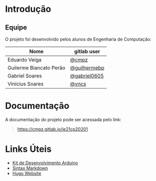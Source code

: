 # Introdução

## Equipe

O projeto foi desenvolvido pelos alunos de Engenharia de Computação:

|Nome| gitlab user|
|---|---|
|Eduardo Veiga| [@cmpz](https://gitlab.com/cmpz)|
|Guilerme Biancato Perão | [@guilhermebp](https://gitlab.com/guilhermebp)|
|Gabriel Soares| [@gabriel0605](https://gitlab.com/gabriel0605)|
|Vinícius Soares| [@vncs](https://gitlab.com/vncs)|

# Documentação

A documentação do projeto pode ser acessada pelo link:

>  https://cmpz.gitlab.io/ie21cp20201

# Links Úteis

* [Kit de Desenvolvimento Arduino](https://www.arduino.cc/)
* [Sintax Markdown](https://docs.gitlab.com/ee/user/markdown.html)
* [Hugo Website](https://gohugo.io/)

